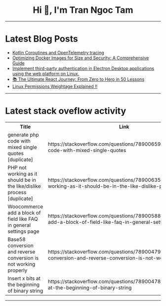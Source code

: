 <h1 align="center">Hi 👋, I'm Tran Ngoc Tam</h1>

---

# Latest Blog Posts 
<!-- BLOG-POST-LIST:START -->
- [Kotlin Coroutines and OpenTelemetry tracing](https://dev.to/nfrankel/kotlin-coroutines-and-opentelemetry-tracing-2kdh)
- [Optimizing Docker Images for Size and Security: A Comprehensive Guide](https://dev.to/akshat_gautam/optimizing-docker-images-for-size-and-security-a-comprehensive-guide-4df0)
- [Implement third-party authentication in Electron Desktop applications using the web platform on Linux.](https://dev.to/jacksonmoridev0507/implement-third-party-authentication-in-electron-desktop-applications-using-the-web-platform-on-linux-39bd)
- [📚 The Ultimate React Journey: From Zero to Hero in 50 Lessons](https://dev.to/lokesh_singh/the-ultimate-react-journey-from-zero-to-hero-in-50-lessons-2gic)
- [Linux Permissions Weightage Explained !!](https://dev.to/dhavalgojiya/linux-permissions-weightage-explained--c7j)
<!-- BLOG-POST-LIST:END -->

---

# Latest stack oveflow activity
<table>
  <tr><th>Title</th><th>Link</th></tr>
  <!-- STACKOVERFLOW:START --><tr><td>generate php code with mixed single quotes [duplicate]</td><td>https://stackoverflow.com/questions/78900659/generate-php-code-with-mixed-single-quotes</td></tr><tr><td>PHP not working as it should be in the like/dislike process [duplicate]</td><td>https://stackoverflow.com/questions/78900635/php-not-working-as-it-should-be-in-the-like-dislike-process</td></tr><tr><td>Woocommerce add a block of field like FAQ in general settings page</td><td>https://stackoverflow.com/questions/78900588/woocommerce-add-a-block-of-field-like-faq-in-general-settings-page</td></tr><tr><td>Base58 conversion and reverse conversion is not working properly</td><td>https://stackoverflow.com/questions/78900479/base58-conversion-and-reverse-conversion-is-not-working-properly</td></tr><tr><td>Insert x bits at the beginning of binary string</td><td>https://stackoverflow.com/questions/78900478/insert-x-bits-at-the-beginning-of-binary-string</td></tr><!-- STACKOVERFLOW:END -->
</table>

---


